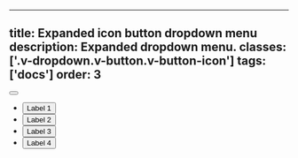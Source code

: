 <!--
 *              Copyright (c) 2025 Visa, Inc.
 *
 * Licensed under the Apache License, Version 2.0 (the "License");
 * you may not use this file except in compliance with the License.
 * You may obtain a copy of the License at
 *
 *         http://www.apache.org/licenses/LICENSE-2.0
 *
 * Unless required by applicable law or agreed to in writing, software
 * distributed under the License is distributed on an "AS IS" BASIS,
 * WITHOUT WARRANTIES OR CONDITIONS OF ANY KIND, either express or implied.
 * See the License for the specific language governing permissions and
 * limitations under the License.
 *
 -->
---
title: Expanded icon button dropdown menu
description: Expanded dropdown menu.
classes: ['.v-dropdown.v-button.v-button-icon']
tags: ['docs']
order: 3
---

<button aria-controls="dropdown-menu-icon-expanded" aria-expanded="true" aria-label="see more options" class="v-button v-button-icon v-dropdown" id="dropdown-button-icon-expanded">
  <svg aria-hidden="true" class="v-icon v-icon-visa v-icon-low" focusable="false" viewbox="0 0 24 24">
    <use href="#visa-option-horizontal-low">
    </use>
  </svg>
</button>
<div aria-labelledby="dropdown-button-icon-expanded" class="v-dropdown-menu v-surface" id="dropdown-menu-icon-expanded" aria-hidden="false">
  <ul class="v-listbox">
    <li>
      <button class="v-listbox-item v-px-8 v-py-11">
        Label 1
      </button>
    </li>
    <li>
      <button class="v-listbox-item v-px-8 v-py-11">
        Label 2
      </button>
    </li>
    <li>
      <button class="v-listbox-item v-px-8 v-py-11">
        Label 3
      </button>
    </li>
    <li>
      <button class="v-listbox-item v-px-8 v-py-11">
        Label 4
      </button>
    </li>
  </ul>
</div>
